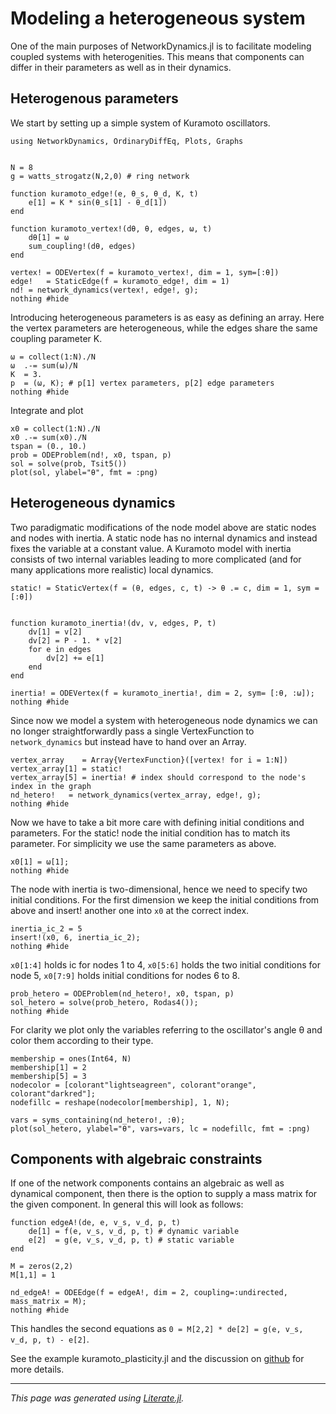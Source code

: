 # Modeling a heterogeneous system

One of the main purposes of NetworkDynamics.jl is to facilitate
modeling coupled systems with heterogenities. This means that
components can differ in their parameters as well as in their dynamics.


## Heterogenous parameters
We start by setting up a simple system of Kuramoto oscillators.

```@example heterogeneous_system
using NetworkDynamics, OrdinaryDiffEq, Plots, Graphs


N = 8
g = watts_strogatz(N,2,0) # ring network

function kuramoto_edge!(e, θ_s, θ_d, K, t)
    e[1] = K * sin(θ_s[1] - θ_d[1])
end

function kuramoto_vertex!(dθ, θ, edges, ω, t)
    dθ[1] = ω
    sum_coupling!(dθ, edges)
end

vertex! = ODEVertex(f = kuramoto_vertex!, dim = 1, sym=[:θ])
edge!   = StaticEdge(f = kuramoto_edge!, dim = 1)
nd! = network_dynamics(vertex!, edge!, g);
nothing #hide
```

Introducing heterogeneous parameters is as easy as defining an array.
Here the vertex parameters are heterogeneous, while the edges share the same coupling
parameter K.

```@example heterogeneous_system
ω = collect(1:N)./N
ω  .-= sum(ω)/N
K  = 3.
p  = (ω, K); # p[1] vertex parameters, p[2] edge parameters
nothing #hide
```

Integrate and plot

```@example heterogeneous_system
x0 = collect(1:N)./N
x0 .-= sum(x0)./N
tspan = (0., 10.)
prob = ODEProblem(nd!, x0, tspan, p)
sol = solve(prob, Tsit5())
plot(sol, ylabel="θ", fmt = :png)
```

## Heterogeneous dynamics

Two paradigmatic modifications of the node model above are static nodes and nodes with
inertia. A static node has no internal dynamics and instead fixes the variable at a
constant value. A Kuramoto model with inertia consists of two internal variables leading to
more complicated (and for many applications more realistic) local dynamics.

```@example heterogeneous_system
static! = StaticVertex(f = (θ, edges, c, t) -> θ .= c, dim = 1, sym = [:θ])


function kuramoto_inertia!(dv, v, edges, P, t)
    dv[1] = v[2]
    dv[2] = P - 1. * v[2]
    for e in edges
        dv[2] += e[1]
    end
end

inertia! = ODEVertex(f = kuramoto_inertia!, dim = 2, sym= [:θ, :ω]);
nothing #hide
```

Since now we model a system with heterogeneous node dynamics we can no longer
straightforwardly pass a single VertexFunction to `network_dynamics` but instead have to
hand over an Array.

```@example heterogeneous_system
vertex_array    = Array{VertexFunction}([vertex! for i = 1:N])
vertex_array[1] = static!
vertex_array[5] = inertia! # index should correspond to the node's index in the graph
nd_hetero!   = network_dynamics(vertex_array, edge!, g);
nothing #hide
```

Now we have to take a bit more care with defining initial conditions and parameters.
For the static! node the initial condition has to match its parameter. For simplicity
we use the same parameters as above.

```@example heterogeneous_system
x0[1] = ω[1];
nothing #hide
```

The node with inertia is two-dimensional, hence we need to specify two initial conditions.
For the first dimension we keep the initial conditions from above and insert! another one into `x0` at
the correct index.

```@example heterogeneous_system
inertia_ic_2 = 5
insert!(x0, 6, inertia_ic_2);
nothing #hide
```

`x0[1:4]` holds ic for nodes 1 to 4, `x0[5:6]` holds the two
initial conditions for node 5, `x0[7:9]` holds initial conditions for nodes 6 to 8.

```@example heterogeneous_system
prob_hetero = ODEProblem(nd_hetero!, x0, tspan, p)
sol_hetero = solve(prob_hetero, Rodas4());
nothing #hide
```

For clarity we plot only the variables referring to the oscillator's angle θ and color
them according to their type.

```@example heterogeneous_system
membership = ones(Int64, N)
membership[1] = 2
membership[5] = 3
nodecolor = [colorant"lightseagreen", colorant"orange", colorant"darkred"];
nodefillc = reshape(nodecolor[membership], 1, N);

vars = syms_containing(nd_hetero!, :θ);
plot(sol_hetero, ylabel="θ", vars=vars, lc = nodefillc, fmt = :png)
```

## Components with algebraic constraints

If one of the network components contains an algebraic as well as dynamical component,
then there is the option to supply a mass matrix for the given component. In general this
will look as follows:

```@example heterogeneous_system
function edgeA!(de, e, v_s, v_d, p, t)
    de[1] = f(e, v_s, v_d, p, t) # dynamic variable
    e[2]  = g(e, v_s, v_d, p, t) # static variable
end

M = zeros(2,2)
M[1,1] = 1

nd_edgeA! = ODEEdge(f = edgeA!, dim = 2, coupling=:undirected, mass_matrix = M);
nothing #hide
```

This handles the second equations as `0 = M[2,2] * de[2] = g(e, v_s, v_d, p, t) - e[2]`.

See the example kuramoto_plasticity.jl and the discussion on [github](https://github.com/pik-icone/NetworkDynamics.jl/issues/45#issuecomment-659491913) for more details.

---

*This page was generated using [Literate.jl](https://github.com/fredrikekre/Literate.jl).*

